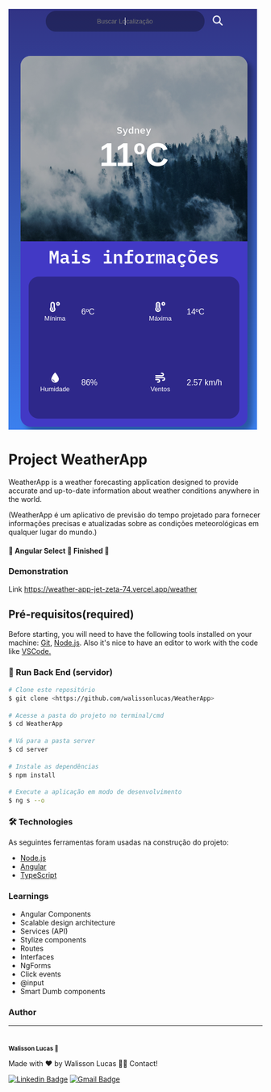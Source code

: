 
![Logo](https://github.com/walissonlucas/WeatherApp/blob/main/src/assets/WeatherApp.png)


# Project WeatherApp

WeatherApp is a weather forecasting application designed to provide accurate and up-to-date information about weather conditions anywhere in the world.

(WeatherApp é um aplicativo de previsão do tempo projetado para fornecer informações precisas e atualizadas sobre as condições meteorológicas em qualquer lugar do mundo.)



#### 🚧  Angular Select 🚀 Finished  🚧

### Demonstration

Link
https://weather-app-jet-zeta-74.vercel.app/weather

## Pré-requisitos(required)

Before starting, you will need to have the following tools installed on your machine:
[Git](https://git-scm.com), [Node.js](https://nodejs.org/en/). 
Also it's nice to have an editor to work with the code like [VSCode.](https://code.visualstudio.com/)

### 🎲 Run Back End (servidor)

```bash
# Clone este repositório
$ git clone <https://github.com/walissonlucas/WeatherApp>

# Acesse a pasta do projeto no terminal/cmd
$ cd WeatherApp

# Vá para a pasta server
$ cd server

# Instale as dependências
$ npm install

# Execute a aplicação em modo de desenvolvimento
$ ng s --o

```

### 🛠 Technologies

As seguintes ferramentas foram usadas na construção do projeto:

- [Node.js](https://nodejs.org/en/)
- [Angular](https://angular.io/)
- [TypeScript](https://www.typescriptlang.org/)
### Learnings

- Angular Components
- Scalable design architecture
- Services (API)
- Stylize components
- Routes
- Interfaces
- NgForms
- Click events
- @input
- Smart Dumb components

### Author
---

 <img style="border-radius: 50%;" src="https://github.com/walissonlucas.png" width="100px;" alt=""/>
 <br />
 <sub><b>Walisson Lucas 🚀</b></sub></a> 

Made with ❤️ by Walisson Lucas 👋🏽 Contact!

[![Linkedin Badge](https://img.shields.io/badge/-Walisson-blue?style=flat-square&logo=Linkedin&logoColor=white&link=https://www.linkedin.com/in/tgmarinho/)](https://www.linkedin.com/in/walisson-lucas-sabino-dos-santos-a47b32141/) 
[![Gmail Badge](https://img.shields.io/badge/-walissonlucas1997@gmail.com-c14438?style=flat-square&logo=Gmail&logoColor=white&link=mailto:tgmarinho@gmail.com)](mailto:walissonlucas1997@gmail.com)
